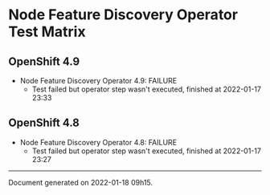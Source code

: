 
Node Feature Discovery Operator Test Matrix
===========================================

OpenShift 4.9
-------------



* Node Feature Discovery Operator 4.9: FAILURE
  - Test failed but operator step wasn't executed, finished at 2022-01-17 23:33

OpenShift 4.8
-------------



* Node Feature Discovery Operator 4.8: FAILURE
  - Test failed but operator step wasn't executed, finished at 2022-01-17 23:27

---
Document generated on 2022-01-18 09h15.

